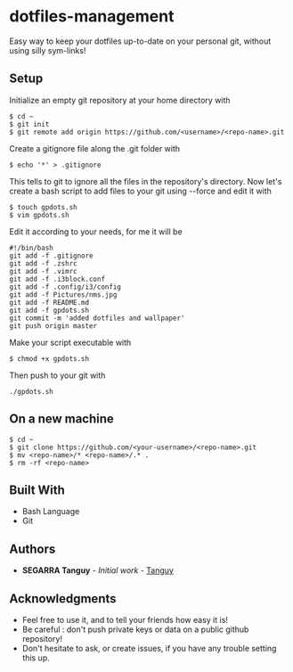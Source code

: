 # dotfiles-management

Easy way to keep your dotfiles up-to-date on your personal git, without using silly sym-links!

## Setup

Initialize an empty git repository at your home directory with

```
$ cd ~
$ git init
$ git remote add origin https://github.com/<username>/<repo-name>.git
```

Create a gitignore file along the .git folder with

```
$ echo '*' > .gitignore
```

This tells to git to ignore all the files in the repository's directory.
Now let's create a bash script to add files to your git using --force and edit it with

```
$ touch gpdots.sh
$ vim gpdots.sh
```

Edit it according to your needs, for me it will be 

```
#!/bin/bash
git add -f .gitignore
git add -f .zshrc
git add -f .vimrc
git add -f .i3block.conf
git add -f .config/i3/config
git add -f Pictures/nms.jpg
git add -f README.md
git add -f gpdots.sh
git commit -m 'added dotfiles and wallpaper'
git push origin master
```

Make your script executable with

```
$ chmod +x gpdots.sh
```

Then push to your git with

```
./gpdots.sh
```

## On a new machine

```
$ cd ~
$ git clone https://github.com/<your-username>/<repo-name>.git
$ mv <repo-name>/* <repo-name>/.* .
$ rm -rf <repo-name>
```

## Built With

* Bash Language
* Git

## Authors

* **SEGARRA Tanguy** - *Initial work* - [Tanguy](https://github.com/tanguysegarra/)

## Acknowledgments

* Feel free to use it, and to tell your friends how easy it is!
* Be careful : don't push private keys or data on a public github repository!
* Don't hesitate to ask, or create issues, if you have any trouble setting this up.

